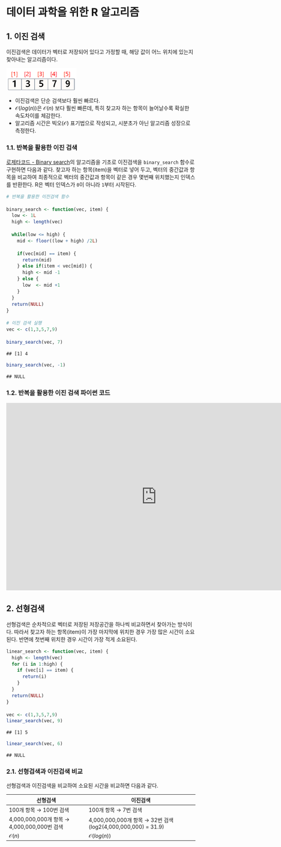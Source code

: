 # 데이터 과학을 위한 R 알고리즘


## 1. 이진 검색

이진검색은 데이터가 벡터로 저장되어 있다고 가정할 때, 해당 값이 어느 위치에 있는지 찾아내는 알고리즘이다. 

<img src="fig/r-binary-search-data-structure.png" alt="이진 검색 알고리즘" width="37%" />

- 이진검색은 단순 검색보다 훨씬 빠르다.
- $\mathcal{O}(log(n))$은 $\mathcal{O}(n)$ 보다 훨씬 빠른데, 특히 찾고자 하는 항목이 늘어날수록 확실한 속도차이를 체감한다.
- 알고리즘 시간은 빅오($\mathcal{O}$) 표기법으로 작성되고, 시분초가 아닌 알고리즘 성장으로 측정한다.

### 1.1. 반복을 활용한 이진 검색

[로제타코드 - Binary search](https://rosettacode.org/wiki/Binary_search)의 알고리즘을 기초로 이진검색을 `binary_search` 함수로 구현하면 다음과 같다. 찾고자 하는 항목(item)을 벡터로 넣어 두고, 
벡터의 중간값과 항목을 비교하여 최종적으로 벡터의 중간값과 항목이 같은 경우 몇번째 위치했는지 인덱스를 반환한다. R은 벡터 인덱스가 `0`이 아니라 `1`부터 시작된다.


```r
# 반복을 활용한 이진검색 함수

binary_search <- function(vec, item) {
  low <- 1L
  high <- length(vec)

  while(low <= high) {
    mid <- floor((low + high) /2L)

    if(vec[mid] == item) {
      return(mid)
    } else if(item < vec[mid]) {
      high <- mid -1
    } else {
      low  <- mid +1
    }
  }
  return(NULL)
}

# 이진 검색 실행
vec <- c(1,3,5,7,9)

binary_search(vec, 7) 
```

```
## [1] 4
```

```r
binary_search(vec, -1)
```

```
## NULL
```

### 1.2. 반복을 활용한 이진 검색 파이썬 코드

<iframe width="800" height="500" frameborder="0" src="http://pythontutor.com/iframe-embed.html#code=def%20binary_search%28list,%20item%29%3A%0A%20%20%23%20low%20and%20high%20keep%20track%20of%20which%20part%20of%20the%20list%20you'll%20search%20in.%0A%20%20low%20%3D%200%0A%20%20high%20%3D%20len%28list%29%20-%201%0A%0A%20%20%23%20While%20you%20haven't%20narrowed%20it%20down%20to%20one%20element%20...%0A%20%20while%20low%20%3C%3D%20high%3A%0A%20%20%20%20%23%20...%20check%20the%20middle%20element%0A%20%20%20%20mid%20%3D%20%28low%20%2B%20high%29%20//%202%0A%20%20%20%20guess%20%3D%20list%5Bmid%5D%0A%20%20%20%20%23%20Found%20the%20item.%0A%20%20%20%20if%20guess%20%3D%3D%20item%3A%0A%20%20%20%20%20%20return%20mid%0A%20%20%20%20%23%20The%20guess%20was%20too%20high.%0A%20%20%20%20if%20guess%20%3E%20item%3A%0A%20%20%20%20%20%20high%20%3D%20mid%20-%201%0A%20%20%20%20%23%20The%20guess%20was%20too%20low.%0A%20%20%20%20else%3A%0A%20%20%20%20%20%20low%20%3D%20mid%20%2B%201%0A%0A%20%20%23%20Item%20doesn't%20exist%0A%20%20return%20None%0A%0Amy_list%20%3D%20%5B1,%203,%205,%207,%209%5D%0Aprint%20binary_search%28my_list,%207%29%20%23%20%3D%3E%204&codeDivHeight=400&codeDivWidth=350&cumulative=false&curInstr=18&heapPrimitives=false&origin=opt-frontend.js&py=2&rawInputLstJSON=%5B%5D&textReferences=false"> </iframe>


## 2. 선형검색

선형검색은 순차적으로 벡터로 저장된 저장공간을 하나씩 비교하면서 찾아가는 방식이다. 따라서 찾고자 하는 항목(item)이 
가장 마지막에 위치한 경우 가장 많은 시간이 소요된다. 반면에 첫번째 위치한 경우 시간이 가장 적게 소요된다.


```r
linear_search <- function(vec, item) {
  high <- length(vec)
  for (i in 1:high) {
    if (vec[i] == item) {
      return(i)
    }
  }
  return(NULL)
}

vec <- c(1,3,5,7,9)
linear_search(vec, 9)
```

```
## [1] 5
```

```r
linear_search(vec, 6)
```

```
## NULL
```

### 2.1. 선형검색과 이진검색 비교

선형검색과 이진검색을 비교하여 소요된 시간을 비교하면 다음과 같다.

| 선형검색 | 이진검색 |
| --------------------|--------------------|
| 100개 항목 &rarr; 100번 검색 | 100개 항목 &rarr; 7번 검색 | 
| 4,000,000,000개 항목 &rarr; 4,000,000,000번 검색 | 4,000,000,000개 항목 &rarr; 32번 검색(log2(4,000,000,000) = 31.9) | 
| $\mathcal{O}(n)$                                    | $\mathcal{O}(log(n))$ || 
